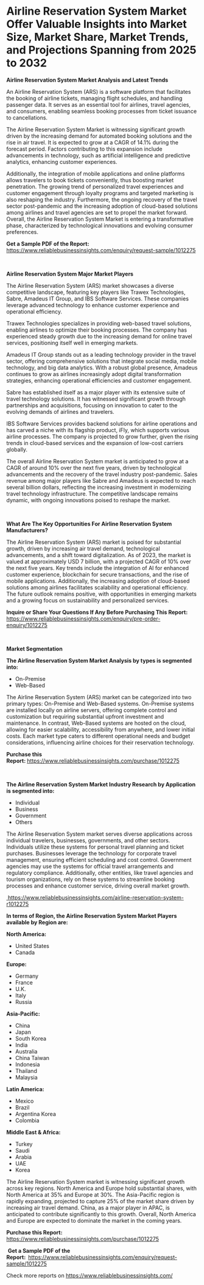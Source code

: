 <p><h1>Airline Reservation System Market Offer Valuable Insights into Market Size, Market Share, Market Trends, and Projections Spanning from 2025 to 2032</h1></p><p><strong>Airline Reservation System Market Analysis and Latest Trends</strong></p>
<p><p>An Airline Reservation System (ARS) is a software platform that facilitates the booking of airline tickets, managing flight schedules, and handling passenger data. It serves as an essential tool for airlines, travel agencies, and consumers, enabling seamless booking processes from ticket issuance to cancellations. </p><p>The Airline Reservation System Market is witnessing significant growth driven by the increasing demand for automated booking solutions and the rise in air travel. It is expected to grow at a CAGR of 14.1% during the forecast period. Factors contributing to this expansion include advancements in technology, such as artificial intelligence and predictive analytics, enhancing customer experiences. </p><p>Additionally, the integration of mobile applications and online platforms allows travelers to book tickets conveniently, thus boosting market penetration. The growing trend of personalized travel experiences and customer engagement through loyalty programs and targeted marketing is also reshaping the industry. Furthermore, the ongoing recovery of the travel sector post-pandemic and the increasing adoption of cloud-based solutions among airlines and travel agencies are set to propel the market forward. Overall, the Airline Reservation System Market is entering a transformative phase, characterized by technological innovations and evolving consumer preferences.</p></p>
<p><strong>Get a Sample PDF of the Report:&nbsp;</strong> <a href="https://www.reliablebusinessinsights.com/enquiry/request-sample/1012275?utm_campaign=2524&utm_medium=2&utm_source=Github&utm_content=ia&utm_term=05032025&utm_id=airline-reservation-system">https://www.reliablebusinessinsights.com/enquiry/request-sample/1012275</a></p>
<p>&nbsp;</p>
<p><strong>Airline Reservation System Major Market Players</strong></p>
<p><p>The Airline Reservation System (ARS) market showcases a diverse competitive landscape, featuring key players like Trawex Technologies, Sabre, Amadeus IT Group, and IBS Software Services. These companies leverage advanced technology to enhance customer experience and operational efficiency.</p><p>Trawex Technologies specializes in providing web-based travel solutions, enabling airlines to optimize their booking processes. The company has experienced steady growth due to the increasing demand for online travel services, positioning itself well in emerging markets. </p><p>Amadeus IT Group stands out as a leading technology provider in the travel sector, offering comprehensive solutions that integrate social media, mobile technology, and big data analytics. With a robust global presence, Amadeus continues to grow as airlines increasingly adopt digital transformation strategies, enhancing operational efficiencies and customer engagement.</p><p>Sabre has established itself as a major player with its extensive suite of travel technology solutions. It has witnessed significant growth through partnerships and acquisitions, focusing on innovation to cater to the evolving demands of airlines and travelers.</p><p>IBS Software Services provides backend solutions for airline operations and has carved a niche with its flagship product, iFly, which supports various airline processes. The company is projected to grow further, given the rising trends in cloud-based services and the expansion of low-cost carriers globally.</p><p>The overall Airline Reservation System market is anticipated to grow at a CAGR of around 10% over the next five years, driven by technological advancements and the recovery of the travel industry post-pandemic. Sales revenue among major players like Sabre and Amadeus is expected to reach several billion dollars, reflecting the increasing investment in modernizing travel technology infrastructure. The competitive landscape remains dynamic, with ongoing innovations poised to reshape the market.</p></p>
<p>&nbsp;</p>
<p><strong>What Are The Key Opportunities For Airline Reservation System Manufacturers?</strong></p>
<p><p>The Airline Reservation System (ARS) market is poised for substantial growth, driven by increasing air travel demand, technological advancements, and a shift toward digitalization. As of 2023, the market is valued at approximately USD 7 billion, with a projected CAGR of 10% over the next five years. Key trends include the integration of AI for enhanced customer experience, blockchain for secure transactions, and the rise of mobile applications. Additionally, the increasing adoption of cloud-based solutions among airlines facilitates scalability and operational efficiency. The future outlook remains positive, with opportunities in emerging markets and a growing focus on sustainability and personalized services.</p></p>
<p><strong>Inquire or Share Your Questions If Any Before Purchasing This Report:</strong> <a href="https://www.reliablebusinessinsights.com/enquiry/pre-order-enquiry/1012275?utm_campaign=2524&utm_medium=2&utm_source=Github&utm_content=ia&utm_term=05032025&utm_id=airline-reservation-system">https://www.reliablebusinessinsights.com/enquiry/pre-order-enquiry/1012275</a></p>
<p>&nbsp;</p>
<p><strong>Market Segmentation</strong></p>
<p><strong>The Airline Reservation System Market Analysis by types is segmented into:</strong></p>
<p><ul><li>On-Premise</li><li>Web-Based</li></ul></p>
<p><p>The Airline Reservation System (ARS) market can be categorized into two primary types: On-Premise and Web-Based systems. On-Premise systems are installed locally on airline servers, offering complete control and customization but requiring substantial upfront investment and maintenance. In contrast, Web-Based systems are hosted on the cloud, allowing for easier scalability, accessibility from anywhere, and lower initial costs. Each market type caters to different operational needs and budget considerations, influencing airline choices for their reservation technology.</p></p>
<p><strong>Purchase this Report:&nbsp;</strong><a href="https://www.reliablebusinessinsights.com/purchase/1012275?utm_campaign=2524&utm_medium=2&utm_source=Github&utm_content=ia&utm_term=05032025&utm_id=airline-reservation-system">https://www.reliablebusinessinsights.com/purchase/1012275</a></p>
<p>&nbsp;</p>
<p><strong>The Airline Reservation System Market Industry Research by Application is segmented into:</strong></p>
<p><ul><li>Individual</li><li>Business</li><li>Government</li><li>Others</li></ul></p>
<p><p>The Airline Reservation System market serves diverse applications across individual travelers, businesses, governments, and other sectors. Individuals utilize these systems for personal travel planning and ticket purchases. Businesses leverage the technology for corporate travel management, ensuring efficient scheduling and cost control. Government agencies may use the systems for official travel arrangements and regulatory compliance. Additionally, other entities, like travel agencies and tourism organizations, rely on these systems to streamline booking processes and enhance customer service, driving overall market growth.</p></p>
<p><a href="https://www.reliablebusinessinsights.com/airline-reservation-system-r1012275?utm_campaign=2524&utm_medium=2&utm_source=Github&utm_content=ia&utm_term=05032025&utm_id=airline-reservation-system">&nbsp;https://www.reliablebusinessinsights.com/airline-reservation-system-r1012275</a></p>
<p><strong>In terms of Region, the Airline Reservation System Market Players available by Region are:</strong></p>
<p>
    <p> <strong> North America: </strong>
        <ul>
            <li>United States</li>
            <li>Canada</li>
        </ul>
        </p> 
    <p> <strong> Europe: </strong>
        <ul>
            <li>Germany</li>
            <li>France</li>
            <li>U.K.</li>
            <li>Italy</li>
            <li>Russia</li>
        </ul>
        </p> 
    <p> <strong> Asia-Pacific: </strong>
        <ul>
            <li>China</li>
            <li>Japan</li>
            <li>South Korea</li>
            <li>India</li>
            <li>Australia</li>
            <li>China Taiwan</li>
            <li>Indonesia</li>
            <li>Thailand</li>
            <li>Malaysia</li>
        </ul>
        </p> 
    <p> <strong> Latin America: </strong>
        <ul>
            <li>Mexico</li>
            <li>Brazil</li>
            <li>Argentina Korea</li>
            <li>Colombia</li>
        </ul>
        </p> 
    <p> <strong> Middle East & Africa: </strong>
        <ul>
            <li>Turkey</li>
            <li>Saudi</li>
            <li>Arabia</li>
            <li>UAE</li>
            <li>Korea</li>
        </ul>
    </p>
    </p>
<p><p>The Airline Reservation System market is witnessing significant growth across key regions. North America and Europe hold substantial shares, with North America at 35% and Europe at 30%. The Asia-Pacific region is rapidly expanding, projected to capture 25% of the market share driven by increasing air travel demand. China, as a major player in APAC, is anticipated to contribute significantly to this growth. Overall, North America and Europe are expected to dominate the market in the coming years.</p></p>
<p><strong>Purchase this Report: </strong><a href="https://www.reliablebusinessinsights.com/purchase/1012275?utm_campaign=2524&utm_medium=2&utm_source=Github&utm_content=ia&utm_term=05032025&utm_id=airline-reservation-system">https://www.reliablebusinessinsights.com/purchase/1012275</a></p>
<p>&nbsp;<strong>Get a Sample PDF of the Report:&nbsp;&nbsp;</strong><a href="https://www.reliablebusinessinsights.com/enquiry/request-sample/1012275?utm_campaign=2524&utm_medium=2&utm_source=Github&utm_content=ia&utm_term=05032025&utm_id=airline-reservation-system">https://www.reliablebusinessinsights.com/enquiry/request-sample/1012275</a></p>
<p><strong></strong></p>
<p>Check more reports on <a href="https://www.reliablebusinessinsights.com/?utm_campaign=2524&utm_medium=2&utm_source=Github&utm_content=ia&utm_term=05032025&utm_id=airline-reservation-system">https://www.reliablebusinessinsights.com/</a></p>